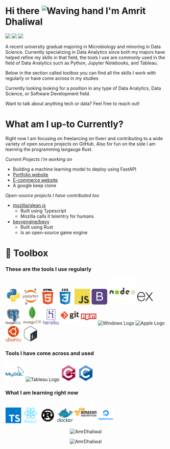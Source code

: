 # Hi there <img src="https://raw.githubusercontent.com/MartinHeinz/MartinHeinz/master/wave.gif" alt="Waving hand" width="30" length="30">  I'm Amrit Dhaliwal

[![](https://img.shields.io/badge/-linkedin-0073B1?style=flat-square)](https://www.linkedin.com/in/amritdhal/)
[![](https://img.shields.io/badge/-twitter-1C9CEA?style=flat-square)](https://twitter.com/TheDhaliLlama)
[![](https://img.shields.io/badge/-resume-332B40?style=flat-square)](https://github.com/AmrDhaliwal/AmrDhaliwal/blob/main/Dhaliwal_Amrit_Resume.pdf)

A recent university graduat majoring in Microbiology and minoring in Data Science. 
Currently specializing in Data Analytics since both my majors have helped refine my skills in that field,
the tools I use are commonly used in the field of Data Analytics such as Python, Jupyter Notebooks, and Tableau.

Below in the section called toolbox you can find all the skills I work with regularly or have come across
in my studies

Currently looking looking for a position in any type of Data Analytics, Data Science, or Software Development field.

Want to talk about anything tech or data? Feel free to reach out!

# What am I up-to Currently?
Right now I am focusing on freelancing on fiverr and contributing to a wide variety of 
open source projects on GitHub.
Also for fun on the side I am learning the programming langauge Rust.

*Current Projects i'm working on*

<ul>
  <li>Building a machine learning model to deploy using FastAPI</li>
  <li><a href="https://github.com/AmrDhaliwal/django-mask">Portfolio website</a></li>
  <li><a href="https://github.com/AmrDhaliwal/django-mask">E-commerce website</a></li>
  <li>A google keep clone</li>
</ul>

*Open-source projects I have contributed too*

<ul>
  <li><a href="https://github.com/mozilla/glean.js">mozilla/glean.js</a>
    <ul>
      <li>Built using Typescript</li>
      <li>Mozilla calls it telemtry for humans</li>
    </ul>
  </li>
  <li><a href="https://github.com/bevyengine/bevy">bevyengine/bevy</a>
    <ul>
      <li>Built using Rust</li>
      <li>Is an open-source game engine</li>
    </ul>
  </li>
</ul>

# 🧰 Toolbox

### These are the tools I use regularly

<img src="https://github.com/devicons/devicon/blob/master/icons/python/python-original.svg" alt="Python Logo" width="50" length="50"> <img src="https://github.com/devicons/devicon/blob/master/icons/jupyter/jupyter-original-wordmark.svg" alt="Jupyter Logo" width="50" length="50"> <img src="https://github.com/devicons/devicon/blob/master/icons/html5/html5-original-wordmark.svg" alt="HTML Logo" width="50" length="50"> <img src="https://github.com/devicons/devicon/blob/master/icons/css3/css3-original-wordmark.svg" alt="CSS Logo" width="50" length="50"> <img src="https://github.com/devicons/devicon/blob/master/icons/javascript/javascript-original.svg" alt="Javascript Logo" width="50" length="50"> <img src="https://github.com/devicons/devicon/blob/master/icons/bootstrap/bootstrap-plain.svg" alt="Bootstrap logo" width="50" length="50"> <img src="https://github.com/devicons/devicon/blob/master/icons/nodejs/nodejs-original-wordmark.svg" alt="NODEjs Logo" width="85" length="85"> <img src="https://github.com/devicons/devicon/blob/master/icons/express/express-original.svg" alt="Express Logo" width="50" length="50"> <img src="https://github.com/devicons/devicon/blob/master/icons/postgresql/postgresql-original-wordmark.svg" alt="PostgreSQL Logo" width="50" length="50"> <img src="https://github.com/devicons/devicon/blob/master/icons/mongodb/mongodb-original-wordmark.svg" alt="MySQL Logo" width="60" length="60"> <img src="https://github.com/devicons/devicon/blob/master/icons/heroku/heroku-original-wordmark.svg" alt="Heroku Logo" width="50" length="50"> <img src="https://github.com/devicons/devicon/blob/master/icons/git/git-original-wordmark.svg" alt="Git Logo" width="60" length="60"> <img src="https://github.com/devicons/devicon/blob/master/icons/npm/npm-original-wordmark.svg" alt="npm Logo" width="50" length="50"> <img src="https://cdn.worldvectorlogo.com/logos/microsoft-windows-22.svg" alt="Windows Logo" width="50" length="50"> <img src="https://cdn.worldvectorlogo.com/logos/mac-os-2.svg" alt="Apple Logo" width="50" length="50"> <img src="https://github.com/devicons/devicon/blob/master/icons/ubuntu/ubuntu-plain-wordmark.svg" alt="Ubuntu Logo" width="50" length="50"> <img src="https://github.com/devicons/devicon/blob/master/icons/bash/bash-original.svg" alt="Bash Logo" width="50" length="50">

### Tools I have come across and used
<img src="https://github.com/devicons/devicon/blob/master/icons/mysql/mysql-plain-wordmark.svg" alt="MySQL Logo" width="60" length="60"> <img src="https://cdn.worldvectorlogo.com/logos/tableau-software.svg" alt="Tableau Logo" width="50" length="50"> <img src="https://github.com/devicons/devicon/blob/master/icons/cplusplus/cplusplus-original.svg" alt="C++ Logo" width="50" length="50"> <img src="https://github.com/devicons/devicon/blob/master/icons/c/c-original.svg" alt="C Logo" width="50" length="50">

### What I am learning right now
<img src="https://github.com/devicons/devicon/blob/master/icons/typescript/typescript-original.svg" alt="Typescript Logo" width="50" length="50"> <img src="https://github.com/devicons/devicon/blob/master/icons/react/react-original-wordmark.svg" alt="React Logo" width="50" length="50"> <img src="https://github.com/devicons/devicon/blob/master/icons/rust/rust-plain.svg" alt="Rust Logo" width="50" length="50"> <img src="https://github.com/devicons/devicon/blob/master/icons/docker/docker-original-wordmark.svg" alt="Docker Logo" width="50" length="50"> <img src="https://github.com/devicons/devicon/blob/master/icons/amazonwebservices/amazonwebservices-original-wordmark.svg" alt="AWS Logo" width="70" length="70"> <img src="https://github.com/devicons/devicon/blob/master/icons/digitalocean/digitalocean-original-wordmark.svg" alt="Digitalocean Logo" width="50" length="50">

<!-- Github stats and languages used on GitHub -->
<p align="center"> <img src="https://github-readme-stats.vercel.app/api?username=AmrDhaliwal&hide=TotalStars&show_icons=true&theme=tokyonight" alt="AmrDhaliwal" /> </p>
<p align="center"> <img src="https://github-readme-stats.vercel.app/api/top-langs/?username=AmrDhaliwal&hide=tcl&layout=compact" alt="AmrDhaliwal" /> </p>

<!--
**AmrDhaliwal/AmrDhaliwal** is a ✨ _special_ ✨ repository because its `README.md` (this file) appears on your GitHub profile.

Here are some ideas to get you started:

- 🔭 I’m currently working on ...
- 🌱 I’m currently learning ...
- 👯 I’m looking to collaborate on ...
- 🤔 I’m looking for help with ...
- 💬 Ask me about ...
- 📫 How to reach me: ...
- 😄 Pronouns: ...
- ⚡ Fun fact: ...
-->
